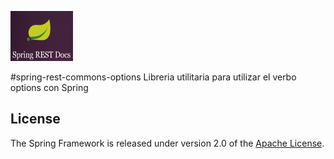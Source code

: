 <p aling="center"><img src="/images/Logo.png" width="100" height="80"><p> 

#spring-rest-commons-options
Libreria utilitaria para utilizar el verbo options con Spring

## License

The Spring Framework is released under version 2.0 of the
[Apache License](http://www.apache.org/licenses/LICENSE-2.0).
